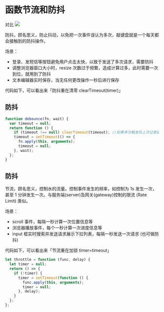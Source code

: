 # 函数节流和防抖

对比
![](http://open.zantop.cn/debounce.png)

防抖，顾名思义，防止抖动，以免把一次事件误认为多次，敲键盘就是一个每天都会接触到的防抖操作。

场景： 
- 登录、发短信等按钮避免用户点击太快，以致于发送了多次请求，需要防抖
- 调整浏览器窗口大小时，resize 次数过于频繁，造成计算过多，此时需要一次到位，就用到了防抖
- 文本编辑器实时保存，当无任何更改操作一秒后进行保存

代码如下，可以看出来「防抖重在清零 clearTimeout(timer)」

## 防抖

```js
function debounce(fn, wait) {
  var timeout = null;
  return function () {
    if (timeout !== null) clearTimeout(timeout); //如果多次触发将上次记录延迟清除掉
    timeout = setTimeout(() => {
      fn.apply(this, arguments);
      timeout = null;
    }, wait);
  };
}
```

## 防抖

节流，顾名思义，控制水的流量。控制事件发生的频率，如控制为 1s 发生一次，甚至 1 分钟发生一次。与服务端(server)及网关(gateway)控制的限流 (Rate Limit) 类似。

场景：

- scroll 事件，每隔一秒计算一次位置信息等
- 浏览器播放事件，每个一秒计算一次进度信息等
- input 框实时搜索并发送请求展示下拉列表，每隔一秒发送一次请求 (也可做防抖)

代码如下，可以看出来「节流重在加锁 timer=timeout」
```js
let throttle = function (func, delay) {
  let timer = null;
  return () => {
    if (!timer) {
      timer = setTimeout(function () {
        func.apply(this, arguments);
        timer = null;
      }, delay);
    }
  };
};
```
